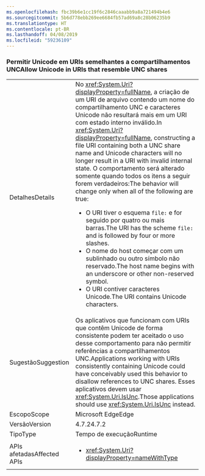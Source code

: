 ```yaml
---
ms.openlocfilehash: fbc39b6e1cc19f6c2846caaabb9a8a721494b4e6
ms.sourcegitcommit: 5b6d778ebb269ee6684fb57ad69a8c28b06235b9
ms.translationtype: HT
ms.contentlocale: pt-BR
ms.lasthandoff: 04/08/2019
ms.locfileid: "59236109"
---
```

### <a name="allow-unicode-in-uris-that-resemble-unc-shares"></a><span data-ttu-id="0a494-101">Permitir Unicode em URIs semelhantes a compartilhamentos UNC</span><span class="sxs-lookup"><span data-stu-id="0a494-101">Allow Unicode in URIs that resemble UNC shares</span></span>

|   |   |
|---|---|
|<span data-ttu-id="0a494-102">Detalhes</span><span class="sxs-lookup"><span data-stu-id="0a494-102">Details</span></span>|<span data-ttu-id="0a494-103">No <xref:System.Uri?displayProperty=fullName>, a criação de um URI de arquivo contendo um nome do compartilhamento UNC e caracteres Unicode não resultará mais em um URI com estado interno inválido.</span><span class="sxs-lookup"><span data-stu-id="0a494-103">In <xref:System.Uri?displayProperty=fullName>, constructing a file URI containing both a UNC share name and Unicode characters will no longer result in a URI with invalid internal state.</span></span> <span data-ttu-id="0a494-104">O comportamento será alterado somente quando todos os itens a seguir forem verdadeiros:</span><span class="sxs-lookup"><span data-stu-id="0a494-104">The behavior will change only when all of the following are true:</span></span><ul><li><span data-ttu-id="0a494-105">O URI tiver o esquema <code>file:</code> e for seguido por quatro ou mais barras.</span><span class="sxs-lookup"><span data-stu-id="0a494-105">The URI has the scheme <code>file:</code> and is followed by four or more slashes.</span></span></li><li><span data-ttu-id="0a494-106">O nome do host começar com um sublinhado ou outro símbolo não reservado.</span><span class="sxs-lookup"><span data-stu-id="0a494-106">The host name begins with an underscore or other non-reserved symbol.</span></span></li><li><span data-ttu-id="0a494-107">O URI contiver caracteres Unicode.</span><span class="sxs-lookup"><span data-stu-id="0a494-107">The URI contains Unicode characters.</span></span></li></ul>|
|<span data-ttu-id="0a494-108">Sugestão</span><span class="sxs-lookup"><span data-stu-id="0a494-108">Suggestion</span></span>|<span data-ttu-id="0a494-109">Os aplicativos que funcionam com URIs que contêm Unicode de forma consistente podem ter aceitado o uso desse comportamento para não permitir referências a compartilhamentos UNC.</span><span class="sxs-lookup"><span data-stu-id="0a494-109">Applications working with URIs consistently containing Unicode could have conceivably used this behavior to disallow references to UNC shares.</span></span> <span data-ttu-id="0a494-110">Esses aplicativos devem usar <xref:System.Uri.IsUnc>.</span><span class="sxs-lookup"><span data-stu-id="0a494-110">Those applications should use <xref:System.Uri.IsUnc> instead.</span></span>|
|<span data-ttu-id="0a494-111">Escopo</span><span class="sxs-lookup"><span data-stu-id="0a494-111">Scope</span></span>|<span data-ttu-id="0a494-112">Microsoft Edge</span><span class="sxs-lookup"><span data-stu-id="0a494-112">Edge</span></span>|
|<span data-ttu-id="0a494-113">Versão</span><span class="sxs-lookup"><span data-stu-id="0a494-113">Version</span></span>|<span data-ttu-id="0a494-114">4.7.2</span><span class="sxs-lookup"><span data-stu-id="0a494-114">4.7.2</span></span>|
|<span data-ttu-id="0a494-115">Tipo</span><span class="sxs-lookup"><span data-stu-id="0a494-115">Type</span></span>|<span data-ttu-id="0a494-116">Tempo de execução</span><span class="sxs-lookup"><span data-stu-id="0a494-116">Runtime</span></span>|
|<span data-ttu-id="0a494-117">APIs afetadas</span><span class="sxs-lookup"><span data-stu-id="0a494-117">Affected APIs</span></span>|<ul><li><xref:System.Uri?displayProperty=nameWithType></li></ul>|
